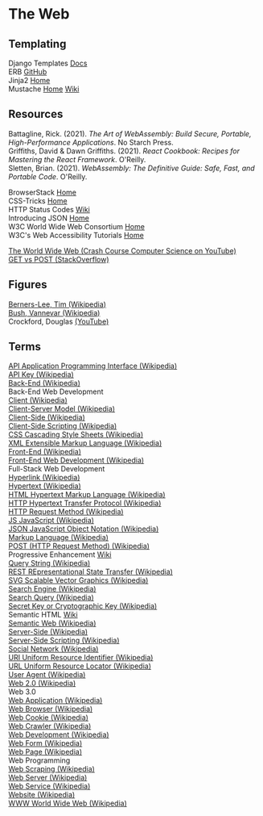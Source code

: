 # The Web



## Templating

Django Templates [Docs](https://docs.djangoproject.com/en/3.2/topics/templates/)<br>
ERB [GitHub](https://github.com/ruby/erb)<br>
Jinja2 [Home](https://jinja2docs.readthedocs.io/en/stable/)<br>
Mustache [Home](https://mustache.github.io) [Wiki](https://en.wikipedia.org/wiki/Mustache_%28template_system%29)<br>



## Resources

Battagline, Rick. (2021). _The Art of WebAssembly: Build Secure, Portable, High-Performance Applications_. No Starch Press.<br>
Griffiths, David & Dawn Griffiths. (2021). _React Cookbook: Recipes for Mastering the React Framework_. O'Reilly.<br>
Sletten, Brian. (2021). _WebAssembly: The Definitive Guide: Safe, Fast, and Portable Code_. O'Reilly.<br>

BrowserStack [Home](https://www.browserstack.com)<br>
CSS-Tricks [Home](https://css-tricks.com)<br>
HTTP Status Codes [Wiki](https://en.wikipedia.org/wiki/List_of_HTTP_status_codes)<br>
Introducing JSON [Home](https://www.json.org/json-en.html)<br>
W3C World Wide Web Consortium [Home](https://www.w3.org)<br>
W3C's Web Accessibility Tutorials [Home](https://www.w3.org/WAI/tutorials/)<br>


[The World Wide Web (Crash Course Computer Science on YouTube)](https://www.youtube.com/watch?v=guvsH5OFizE)<br>
[GET vs POST (StackOverflow)](https://stackoverflow.com/questions/3477333/what-is-the-difference-between-post-and-get)<br>



## Figures

[Berners-Lee, Tim (Wikipedia)](https://en.wikipedia.org/wiki/Tim_Berners-Lee)<br>
[Bush, Vannevar (Wikipedia)](https://en.wikipedia.org/wiki/Vannevar_Bush)<br>
Crockford, Douglas [(YouTube)](https://www.youtube.com/playlist?list=PLEzQf147-uEoNCeDlRrXv6ClsLDN-HtNm)<br>



## Terms

[API Application Programming Interface (Wikipedia)](https://en.wikipedia.org/wiki/API)<br>
[API Key (Wikipedia)](https://en.wikipedia.org/wiki/Application_programming_interface_key)<br>
[Back-End (Wikipedia)](https://en.wikipedia.org/wiki/Front_end_and_back_end)<br>
Back-End Web Development<br>
[Client (Wikipedia)](https://en.wikipedia.org/wiki/Client_(computing))<br>
[Client-Server Model (Wikipedia)](https://en.wikipedia.org/wiki/Client–server_model)<br>
[Client-Side (Wikipedia)](https://en.wikipedia.org/wiki/Client-side)<br>
[Client-Side Scripting (Wikipedia)](https://en.wikipedia.org/wiki/Dynamic_web_page#Client-side_scripting)<br>
[CSS Cascading Style Sheets (Wikipedia)](https://en.wikipedia.org/wiki/CSS)<br>
[XML Extensible Markup Language (Wikipedia)](https://en.wikipedia.org/wiki/XML)<br>
[Front-End (Wikipedia)](https://en.wikipedia.org/wiki/Front_end_and_back_end)<br>
[Front-End Web Development (Wikipedia)](https://en.wikipedia.org/wiki/Front-end_web_development)<br>
Full-Stack Web Development<br>
[Hyperlink (Wikipedia)](https://en.wikipedia.org/wiki/Hyperlink)<br>
[Hypertext (Wikipedia)](https://en.wikipedia.org/wiki/Hypertext)<br>
[HTML Hypertext Markup Language (Wikipedia)](https://en.wikipedia.org/wiki/HTML)<br>
[HTTP Hypertext Transfer Protocol (Wikipedia)](https://en.wikipedia.org/wiki/Hypertext_Transfer_Protocol)<br>
[HTTP Request Method (Wikipedia)](https://en.wikipedia.org/wiki/Hypertext_Transfer_Protocol#Request_methods)<br>
[JS JavaScript (Wikipedia)](https://en.wikipedia.org/wiki/JavaScript)<br>
[JSON JavaScript Object Notation (Wikipedia)](https://en.wikipedia.org/wiki/JSON)<br>
[Markup Language (Wikipedia)](https://en.wikipedia.org/wiki/Markup_language)<br>
[POST (HTTP Request Method) (Wikipedia)](https://en.wikipedia.org/wiki/POST_(HTTP))<br>
Progressive Enhancement [Wiki](https://en.wikipedia.org/wiki/Progressive_enhancement)<br>
[Query String (Wikipedia)](https://en.wikipedia.org/wiki/Query_string)<br>
[REST REpresentational State Transfer (Wikipedia)](https://en.wikipedia.org/wiki/Representational_state_transfer)<br>
[SVG Scalable Vector Graphics (Wikipedia)](https://en.wikipedia.org/wiki/Scalable_Vector_Graphics)<br>
[Search Engine (Wikipedia)](https://en.wikipedia.org/wiki/Search_engine)<br>
[Search Query (Wikipedia)](https://en.wikipedia.org/wiki/Web_search_query)<br>
[Secret Key or Cryptographic Key (Wikipedia)](https://en.wikipedia.org/wiki/Key_(cryptography))<br>
Semantic HTML [Wiki](https://en.wikipedia.org/wiki/Semantic_HTML)<br>
[Semantic Web (Wikipedia)](https://en.wikipedia.org/wiki/Semantic_Web)<br>
[Server-Side (Wikipedia)](https://en.wikipedia.org/wiki/Server-side)<br>
[Server-Side Scripting (Wikipedia)](https://en.wikipedia.org/wiki/Server-side_scripting)<br>
[Social Network (Wikipedia)](https://en.wikipedia.org/wiki/Social_network)<br>
[URI Uniform Resource Identifier (Wikipedia)](https://en.wikipedia.org/wiki/Uniform_Resource_Identifier)<br>
[URL Uniform Resource Locator (Wikipedia)](https://en.wikipedia.org/wiki/URL)<br>
[User Agent (Wikipedia)](https://en.wikipedia.org/wiki/User_agent)<br>
[Web 2.0 (Wikipedia)](https://en.wikipedia.org/wiki/Web_2.0)<br>
Web 3.0<br>
[Web Application (Wikipedia)](https://en.wikipedia.org/wiki/Web_application)<br>
[Web Browser (Wikipedia)](https://en.wikipedia.org/wiki/Web_browser)<br>
[Web Cookie (Wikipedia)](https://en.wikipedia.org/wiki/HTTP_cookie)<br>
[Web Crawler (Wikipedia)](https://en.wikipedia.org/wiki/Web_crawler)<br>
[Web Development (Wikipedia)](https://en.wikipedia.org/wiki/Web_development)<br>
[Web Form (Wikipedia)](https://en.wikipedia.org/wiki/Form_(HTML))<br>
[Web Page (Wikipedia)](https://en.wikipedia.org/wiki/Web_page)<br>
Web Programming<br>
[Web Scraping (Wikipedia)](https://en.wikipedia.org/wiki/Web_scraping)<br>
[Web Server (Wikipedia)](https://en.wikipedia.org/wiki/Web_server)<br>
[Web Service (Wikipedia)](https://en.wikipedia.org/wiki/Web_service)<br>
[Website (Wikipedia)](https://en.wikipedia.org/wiki/Website)<br>
[WWW World Wide Web (Wikipedia)](https://en.wikipedia.org/wiki/World_Wide_Web)<br>
